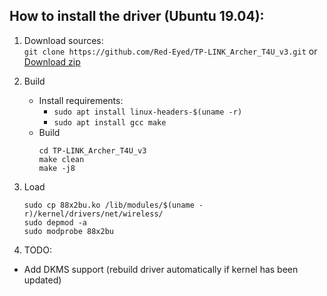 ## How to install the driver (Ubuntu 19.04):
1. Download sources:  
`git clone https://github.com/Red-Eyed/TP-LINK_Archer_T4U_v3.git`  or [Download zip](https://github.com/Red-Eyed/TP-LINK_Archer_T4U_v3/archive/master.zip)
2. Build  
    * Install requirements:
      * `sudo apt install linux-headers-$(uname -r)`
      * `sudo apt install gcc make`
    * Build
        ~~~
        cd TP-LINK_Archer_T4U_v3
        make clean
        make -j8
        ~~~

3. Load  
    ~~~
    sudo cp 88x2bu.ko /lib/modules/$(uname -r)/kernel/drivers/net/wireless/
    sudo depmod -a
    sudo modprobe 88x2bu
    ~~~

4. TODO:
* Add DKMS support (rebuild driver automatically if kernel has been updated)
